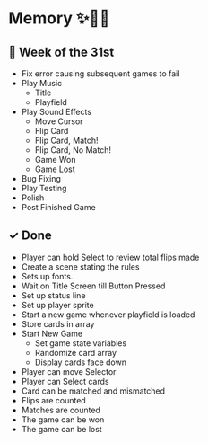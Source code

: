 # Memory ✨🎴🌈


## 🚢 Week of the 31st
- Fix error causing subsequent games to fail
- Play Music
    - Title
    - Playfield
- Play Sound Effects
    - Move Cursor
    - Flip Card
    - Flip Card, Match!
    - Flip Card, No Match!
    - Game Won
    - Game Lost
- Bug Fixing
- Play Testing
- Polish
- Post Finished Game


## ✓ Done
- Player can hold Select to review total flips made
- Create a scene stating the rules
- Sets up fonts.
- Wait on Title Screen till Button Pressed
- Set up status line
- Set up player sprite
- Start a new game whenever playfield is loaded
- Store cards in array
- Start New Game
    - Set game state variables
    - Randomize card array
    - Display cards face down
- Player can move Selector
- Player can Select cards
- Card can be matched and mismatched
- Flips are counted
- Matches are counted
- The game can be won
- The game can be lost
